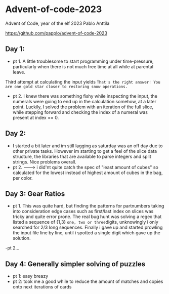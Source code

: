 # Advent-of-code-2023
Advent of Code, year of the elf 2023
Pablo Anttila

https://github.com/papplo/advent-of-code-2023


## Day 1:
- pt 1. A little troublesome to start programming under time-pressure, particularly when there is not much free time at all while at parental leave.

Third attempt at calculating the input yields `That's the right answer! You are one gold star closer to restoring snow operations.`

- pt 2.
I knew there was something fishy while inspecting the input, the numerals were going to end up in the calculation somehow, at a later point.
Luckily, I solved the problem with an iteration of the full slice, while stepping forward and checking the index of a numeral was present at index == 0.

## Day 2:
- I started a bit later and im still lagging as saturday was an off day due to other private tasks.
However im starting to get a feel of the slice data structure, the libraries that are available to parse integers and split strings. Nice problems overall.
- pt 2. ———> i did'nt quite catch the spec of "least amount of cubes" so calculated for the lowest instead of highest amount of cubes in the bag, per color.

## Day 3: Gear Ratios
- pt 1. This was quite hard, but finding the patterns for partnumbers taking into consideration edge cases such as first/last index on slices was tricky and quite error prone. The real bug hunt was solving a regex that listed a sequence of {1,3} `one, two or three`digits, unknowingly i only searched for 2/3 long sequences. Finally i gave up and started prowling the input file line by line, until i spotted a single digit which gave up the solution.

-pt 2...

## Day 4: Generally simpler solving of puzzles
- pt 1: easy breazy
- pt 2: took me a good while to reduce the amount of matches and copies onto next iterations of cards


